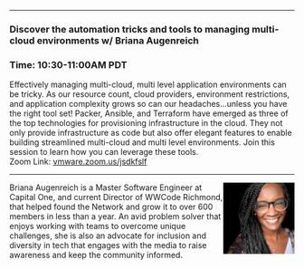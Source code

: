 <style>
  .wrapper {margin-top:75px;}
  header {top:20px!important;
  .session-wrapper{border:1px solid #36373b; border-radius:5px; padding:20px; background-color:##D3D3D3;}
  
</style>
<hr/>

### **Discover the automation tricks and tools to managing multi-cloud environments w/ Briana Augenreich**
### **Time: 10:30-11:00AM PDT**
<div class="session-wrapper">
Effectively managing multi-cloud, multi level application environments can be tricky. As our resource count, cloud providers, environment restrictions, and application complexity grows so can our headaches...unless you have the right tool set! Packer, Ansible, and Terraform have emerged as three of the top technologies for provisioning infrastructure in the cloud. They not only provide infrastructure as code but also offer elegant features to enable building streamlined multi-cloud and multi level environments. Join this session to learn how you can leverage these tools.
<br>
Zoom Link: <a href="vmware.zoom.us/jsdkfslf">vmware.zoom.us/jsdkfslf</a>
</div>


<hr/>
<img src="briana_augenreich.jpeg" alt="Briana Augenreich" width="25%" align="right">
    
<p>Briana Augenreich is a Master Software Engineer at Capital One, and current Director of WWCode Richmond, that helped found the Network and grow it to over 600 members in less than a year. An avid problem solver that enjoys working with teams to overcome unique challenges, she is also an advocate for inclusion and diversity in tech that engages with the media to raise awareness and keep the community informed.
</p>
